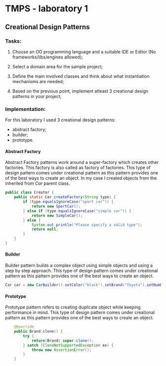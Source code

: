 # TMPS - laboratory 1
## Creational Design Patterns

### Tasks:
1. Choose an OO programming language and a suitable IDE or Editor (No frameworks/libs/engines allowed);

2. Select a domain area for the sample project;

3. Define the main involved classes and think about what instantiation mechanisms are needed;

4. Based on the previous point, implement atleast 3 creational design patterns in your project;

### Implementation:

For this laboratory I used 3 creational design patterns: 
- abstract factory;
- builder;
- prototype.

#### Abstract Factory

Abstract Factory patterns work around a super-factory which creates other factories. This factory is also called as factory of factories. This type of design pattern comes under creational pattern as this pattern provides one of the best ways to create an object. 
In my case I created objects from the inherited from *Car* parent class.

```java
public class Creator {
    public static Car createFactory(String type) {
        if (type.equalsIgnoreCase("sport car")) {
            return new SportCar();
        } else if (type.equalsIgnoreCase("simple car")) {
            return new SimpleCar();
        } else {
            System.out.println("Please specify a valid type");
            return null;
        }
    }
}
```


#### Builder

Builder pattern builds a complex object using simple objects and using a step by step approach. This type of design pattern comes under creational pattern as this pattern provides one of the best ways to create an object.

```java
Car car = new CarBuilder().setColor("black").setBrand("Toyota").setNumberOfDoors(2).setIsConvertible(true).createCar();
```

#### Prototype
Prototype pattern refers to creating duplicate object while keeping performance in mind. This type of design pattern comes under creational pattern as this pattern provides one of the best ways to create an object.

```java
    @Override
    public Brand clone() {
        try {
            return(Brand) super.clone();
        } catch (CloneNotSupportedException ex) {
            throw new AssertionError();
        }
    }
```
